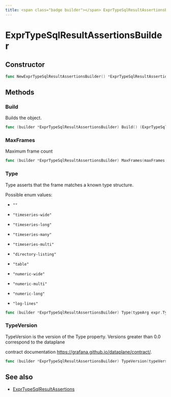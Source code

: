 ```yaml
---
title: <span class="badge builder"></span> ExprTypeSqlResultAssertionsBuilder
---
```

# <span class="badge builder"></span> ExprTypeSqlResultAssertionsBuilder

## Constructor

```go
func NewExprTypeSqlResultAssertionsBuilder() *ExprTypeSqlResultAssertionsBuilder
```
## Methods

### <span class="badge object-method"></span> Build

Builds the object.

```go
func (builder *ExprTypeSqlResultAssertionsBuilder) Build() (ExprTypeSqlResultAssertions, error)
```

### <span class="badge object-method"></span> MaxFrames

Maximum frame count

```go
func (builder *ExprTypeSqlResultAssertionsBuilder) MaxFrames(maxFrames int64) *ExprTypeSqlResultAssertionsBuilder
```

### <span class="badge object-method"></span> Type

Type asserts that the frame matches a known type structure.

Possible enum values:

 - `""` 

 - `"timeseries-wide"` 

 - `"timeseries-long"` 

 - `"timeseries-many"` 

 - `"timeseries-multi"` 

 - `"directory-listing"` 

 - `"table"` 

 - `"numeric-wide"` 

 - `"numeric-multi"` 

 - `"numeric-long"` 

 - `"log-lines"` 

```go
func (builder *ExprTypeSqlResultAssertionsBuilder) Type(typeArg expr.TypeSqlType) *ExprTypeSqlResultAssertionsBuilder
```

### <span class="badge object-method"></span> TypeVersion

TypeVersion is the version of the Type property. Versions greater than 0.0 correspond to the dataplane

contract documentation https://grafana.github.io/dataplane/contract/.

```go
func (builder *ExprTypeSqlResultAssertionsBuilder) TypeVersion(typeVersion []int64) *ExprTypeSqlResultAssertionsBuilder
```

## See also

 * <span class="badge object-type-struct"></span> [ExprTypeSqlResultAssertions](./object-ExprTypeSqlResultAssertions.md)
